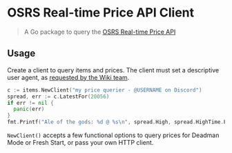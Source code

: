 # OSRS Real-time Price API Client

> A Go package to query the [OSRS Real-time Price API](https://oldschool.runescape.wiki/w/RuneScape:Real-time_Prices)

## Usage

Create a client to query items and prices.
The client must set a descriptive user agent, as [requested by the Wiki team](https://oldschool.runescape.wiki/w/RuneScape:Real-time_Prices#Please_set_a_descriptive_User-Agent!).

```go
c := items.NewClient("my price querier - @USERNAME on Discord")
spread, err := c.LatestFor(20056)
if err != nil {
  panic(err)
}
fmt.Printf("Ale of the gods: %d @ %s\n", spread.High, spread.HighTime.Format(time.RFC3339))
```

`NewClient()` accepts a few functional options to query prices for Deadman Mode or Fresh Start, or pass your own HTTP client.
